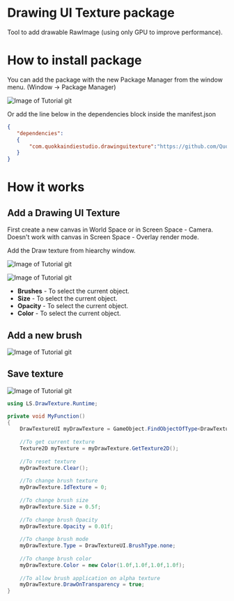 # Drawing UI Texture package
 Tool to add drawable RawImage (using only GPU to improve performance).
 
# How to install package
You can add the package with the new Package Manager from the window menu. (Window -> Package Manager)

![Image of Tutorial git](https://github.com/Quokka-Indie-Studio/Drawing-UI-Texture-package/blob/main/Images/gitTuto.png)

Or add the line below in the dependencies block inside the manifest.json

```json
{
   "dependencies": 
   {
       "com.quokkaindiestudio.drawinguitexture":"https://github.com/Quokka-Indie-Studio/Drawing-UI-Texture-package.git"
   }
}
```

# How it works
## Add a Drawing UI Texture 
First create a new canvas in World Space or in Screen Space - Camera.<br>
Doesn't work with canvas in Screen Space - Overlay render mode.<br>

Add the Draw texture from hiearchy window.

![Image of Tutorial git](https://github.com/Quokka-Indie-Studio/Drawing-UI-Texture-package/blob/main/Images/gitTuto1.png)

![Image of Tutorial git](https://github.com/Quokka-Indie-Studio/Drawing-UI-Texture-package/blob/main/Images/gitTuto2.PNG)

* **Brushes** - To select the current object.
* **Size** - To select the current object.
* **Opacity** - To select the current object.
* **Color** - To select the current object.

## Add a new brush

![Image of Tutorial git](https://github.com/Quokka-Indie-Studio/Drawing-UI-Texture-package/blob/main/Images/gitTuto3.PNG)

## Save texture

![Image of Tutorial git](https://github.com/Quokka-Indie-Studio/Drawing-UI-Texture-package/blob/main/Images/gitTuto4.PNG)

```C#
using LS.DrawTexture.Runtime;

private void MyFunction()
{
    DrawTextureUI myDrawTexture = GameObject.FindObjectOfType<DrawTextureUI>();
    
    //To get current texture
    Texture2D myTexture = myDrawTexture.GetTexture2D();
    
    //To reset texture
    myDrawTexture.Clear();
    
    //To change brush texture
    myDrawTexture.IdTexture = 0;
    
    //To change brush size
    myDrawTexture.Size = 0.5f;
    
    //To change brush Opacity
    myDrawTexture.Opacity = 0.01f;
    
    //To change brush mode
    myDrawTexture.Type = DrawTextureUI.BrushType.none;
    
    //To change brush color
    myDrawTexture.Color = new Color(1.0f,1.0f,1.0f,1.0f);
    
    //To allow brush application on alpha texture
    myDrawTexture.DrawOnTransparency = true;
}
```
